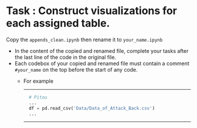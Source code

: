 # Task : Construct visualizations for each assigned table.

Copy the `appends_clean.ipynb` then rename it to `your_name.ipynb`

- In the content of the copied and renamed file, complete your tasks after the last line of the code in the original file.
- Each codebox of your copied and renamed file must contain a comment `#your_name` on the top before the start of any code.
  - For example
    <hr>
    
    ```python
      # Pitou
      ...
      df = pd.read_csv('Data/Data_of_Attack_Back.csv')
      ...
    ```

    <hr>

